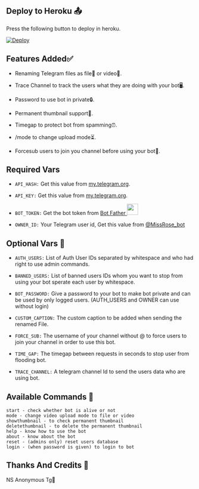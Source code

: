 ## Deploy to Heroku 📤
Press the following button to deploy in heroku.

[![Deploy](https://www.herokucdn.com/deploy/button.svg)](https://heroku.com/deploy?template=https://github.com/VjAutoFilterbot/adjustingrename)

## Features Added✅️
- Renaming Telegram files as file📁 or video🎥.

- Trace Channel to track the users what they are doing with your bot🖥️.

- Password to use bot in private🔒.

- Permanent thumbnail support📸.

- Timegap to protect bot from spamming⏰️.

- /mode to change upload mode⏳️.

- Forcesub users to join you channel before using your bot🚀.


## Required Vars
- `API_HASH:` Get this value from [my.telegram.org](https://my.telegram.org).

- `API_KEY:` Get this value from [my.telegram.org](https://my.telegram.org).

- `BOT_TOKEN:` Get the bot token from [Bot Father <img src="https://telegra.ph/file/8d80c13110506bf1cb58e.jpg" width="30" height="30">](https://telegram.dog/BotFather)

- `OWNER_ID:` Your Telegram user id, Get this value from [@MissRose_bot](https://telegram.dog/MissRose_bot)


## Optional Vars 💬
- `AUTH_USERS:` List of Auth User IDs separated by whitespace and who had right to use admin commands.

- `BANNED_USERS:` List of banned users IDs whom you want to stop from using your bot sperate each user by whitespace.

- `BOT_PASSWORD:` Give a password to your bot to make bot private and can be used by only logged users. (AUTH_USERS and OWNER can use without login)

- `CUSTOM_CAPTION:` The custom caption to be added when sending the renamed File.

- `FORCE_SUB:` The username of your channel without @ to force users to join your channel in order to use this bot.

- `TIME_GAP:` The timegap between requests in seconds to stop user from flooding bot.

- `TRACE_CHANNEL:` A telegram channel Id to send the users data who are using bot.

## Available Commands 🤖
```
start - check whether bot is alive or not
mode - change video upload mode to file or video
showthumbnail - to check permanent thumbnail
deletethumbnail - to delete the permanent thumbnail
help - know how to use the bot
about - know about the bot
reset - (admins only) reset users database
login - (when password is given) to login to bot
```

## Thanks And Credits 🎉
NS Anonymous Tg💞
